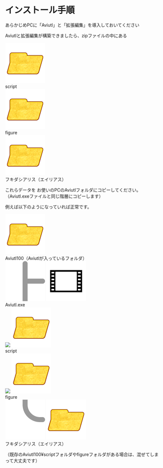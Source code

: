 # インストール手順

あらかじめPCに「Aviutl」と「拡張編集」を導入しておいてください

Aviutlと拡張編集が構築できましたら、zipファイルの中にある

<div class="filelist-box">
  <div class="filelist-line">
    <img src="img/icon_folder.png"><div class="filelist-text">script</div>
  </div>
  <div class="filelist-line">
    <img src="img/icon_folder.png"><div class="filelist-text">figure</div>
  </div>
  <div class="filelist-line">
    <img src="img/icon_folder.png"><div class="filelist-text">フキダシアリス（エイリアス）</div>
  </div>
</div>

これらデータを  お使いのPCのAviutlフォルダにコピーしてください。  
（Aviutl.exeファイルと同じ階層にコピーします）

例えば以下のようになっていれば正常です。

<div class="filelist-box">
  <div class="filelist-line">
    <img src="img/icon_folder.png">
    <div class="filelist-text">Aviutl100（Aviutlが入っているフォルダ）</div>
  </div>
  <div class="filelist-line">
    <img src="img/icon_treeline_t_rre.png" class="filelist-root">
    <img src="img/icon_aviutl.png">
    <div class="filelist-text">Aviutl.exe</div>
  </div>
  <div class="filelist-line">
    <img src="img/icon_treeline_corner_ere.png" class="filelist-root">
    <img src="img/icon_folder.png">
    <div class="filelist-text">script</div>
  </div>
  <div class="filelist-line">
    <img src="img/icon_treeline_corner_ere.png" class="filelist-root">
    <img src="img/icon_folder.png">
    <div class="filelist-text">figure</div>
  </div>
  <div class="filelist-line">
    <img src="img/icon_treeline_corner_er.png" class="filelist-root">
    <img src="img/icon_folder.png">
    <div class="filelist-text">フキダシアリス（エイリアス）</div>
  </div>
</div>

（既存のAviutl100&yen;scriptフォルダやfigureフォルダがある場合は、混ぜてしまって大丈夫です）
